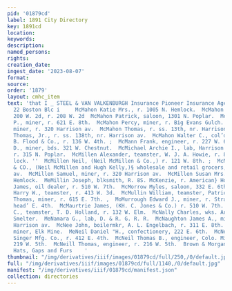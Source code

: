 ```yaml
---
pid: '01879cd'
label: 1891 City Directory
key: 1891cd
location: 
keywords: 
description: 
named_persons: 
rights: 
creation_date: 
ingest_date: '2023-08-07'
format: 
source: 
order: '1879'
layout: cmhc_item
text: 'that I _ STEEL & VAN VALKENBURGH Insurance Pioneer Insurance Agency, 21 and
  22 Boston Blc i     McMahon Katie Mrs., r. 1005 N. Hemlock.  McMahon Matt., saloon,
  200 W. 2d, r. 208 W. 2d  McMahon Patrick, saloon, 1301 N. Poplar.  McMahon Patrick
  P., miner, r. 621 E. 8th.  McMahon Percy, miner, r. Big Evans Gulch.  McMahon Thomas,
  miner, r. 320 Harrison av.  McMahon Thomas, r. ss. 13th, nr. Harrison av.  McMahon
  Thomas, Jr., r. ss. 138th, nr. Harrison av.  McMahon Walter C., col’d porter, T.
  B. Flood & Co., r. 136 W. 4th. ;  McMann Frank, engineer, r. 227 W. 6th.  McManus
  D., miner, bds. 321 W. Chestnut.  McMichael Archie I., lab, Harrison Red. Wks.,
  r. 315 N. Poplar.  McMillen Alexander, teamster, W. J. A. Howie, r. 806 N. Hem-¥
  lock. ''  McMillen Neil, (Neil McMillen & Co.,) r. 121 W. 8th. ;  McMILLEN NEIL
  & CO., (Neil McMillen and Hugh Kelly,)§ wholesale and retail grocers, 820 Harrison
  av.  McMillen Samuel, miner, r. 320 Harrison av.  McMillen Susan Mrs., r. 806 N.
  Hemlock.  MeMillin Joseph, blksmith, R. 8S. McKenzie, r. American} House.  McMordie
  James, oil dealer, r. 510 W. 7th.  McMorrow Myles, saloon, 332 E. 6th.  MeMullin
  Harry W., teamster, r. 413 W. 3d.  McMullin William, teamster, Patrick Crowe.  McMurray
  Thomas, miner, r. 615 E. 7th. ,  MoMurrough Edward J., miner, r. Strayhorse Road,
  head’ E. 4th.  McMaurtrie James, (KH. C. Jones & Co.) r. 510 W. 7th.  MeNair John
  C., teamster, T. D. Holland, r. 132 W. Elm.  McNally Charles, wks. Arkansas Valley
  Smelter.  MeNamara G., lab, D. & R. G. R. R.  McNaughton James A., mining, r. 309
  Harrison av.  McNee John, boilermkr, A. L. Engelbach, r. 311 E. 8th.  McNeil Daniel,
  miner, Elk Mine.  MeNeil Daniel "H., confectionery, 222 E. 6th.  McNeil M. L., salesman,
  Singer Mfg. Co., r. 412 E. 4th.  McNeil Thomas B., engineer, Colo. Mid. Ry., r.
  219 W. 5th.  McNeill Thomas, engineer, r. 216 W. 5th.  Brown & Morgan, “son ave.
  Hats, Gaps and Furs    '
thumbnail: "/img/derivatives/iiif/images/01879cd/full/250,/0/default.jpg"
full: "/img/derivatives/iiif/images/01879cd/full/1140,/0/default.jpg"
manifest: "/img/derivatives/iiif/01879cd/manifest.json"
collection: directories
---
```

